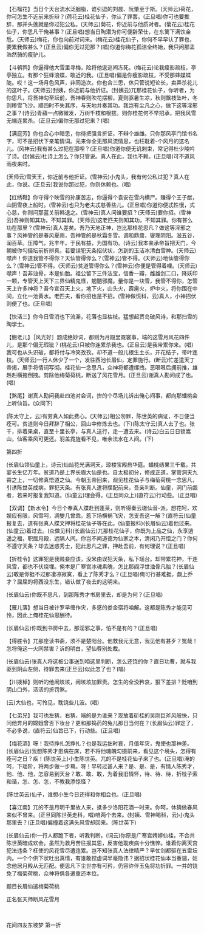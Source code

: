 <!-- { "loadSidebar": true } -->
【石榴花】当日个天台流水泛胭脂，谁引逗的刘晨、阮肇至于斯。(天师云)荷花，你可怎生不近前来折辩？(荷花云)桂花仙子，你认了罪罢。(正旦唱)你可也要推辞，那并头莲就是你过犯公私。(天师云)菊花，你近前与他质对者。(菊花云)桂花仙子，你思凡干俺甚事？(正旦唱)想当日陶潜为你可便辞荣仕，在东篱下满饮金卮。(天师云)梅花，你也向前对词来。(梅花云)桂花仙子，你何不早早认了罪也，要累我做甚么？(正旦云)偏你无过犯那？(唱)你道你梅花孤洁全终始，我只问那孟浩然骑的瘦驴儿。

【斗鹌鹑】你逼得他大雪里寻梅，险将他逡巡间冻死。(梅花云)论我瘦影疏枝，亭亭独立。有那个狂蜂浪蝶，敢近的我。(正旦唱)偏是你瘦影疏枝，不受那蜂媒蝶陡。哎！这一场月色风声，非同造次。你也合三思，休只管说短论长，卖弄杀花儿的这叶子。(天师云)封姨，你近前与他折证。(封姨云)兀那桂花仙子，你听者，为你思凡，将吾神勾至坛前，吾神春则吹花摆柳，夏则驱暑生凉，秋则飘枝坠叶，冬则糁雪飞沙。顺四时不失其序，与天地并奏其功。我岂有尘凡之心，做下这等淫邪之事？(诗云)青蘋一点微微发，万树千枝和根拔。则你桂花何不早招承，把我风雪无端连累杀。(正旦云)偏你无那过犯来？(唱)

【满庭芳】你也合心中暗思，你待把强言折证，不辩个雄雌。只你那风亭门馆书名字，可不是招伏下亲笔情词。元来你全无那风流情思，也枉耽着-个风月的这名儿。(风神云)我有甚么过犯在那哩？(正旦唱)你道你便无讥剌束，常记得杜少陵吟了诗。(封姨云)杜诗上怎么？你只管说。真人在此，我也不赖。(正旦唱)可不道风雨夜来时。

(天师云)雪天王，你近前与他折证。(雪神云)小鬼头，我有何公私过犯？真人在此，你说。(正旦云)我说你那过犯，你则休赖也。(唱)

【红绣鞋】你守得个映雪的孙康苦志，你逼得个袁安在雪内横尸。赚得个王子猷，山阴雪夜上船时。(雪神云)也只为老夫忒慈善些儿。(正旦唱)你道你便忒性慢，式心慈，你则问那蓝关前韩退之。(雪神云)真人问谁要招？(天师云)要你招。(雪神云)吾神则知其功，不知其罪。(天师云)这老匹夫则知其功，不知其罪。你有甚么功在那里？(雪神云)真人差矣。吾乃天地正神，岂比那桂花思凡？做这等淫邪之事？风神管的是春风夏雨，吾神管的是秋霜冬雪。调和鼎鼐，燮理阴阳。滋五谷，润百草。压障气，兆丰年。于民有益，为国有功。(诗云)我本亲承帝旨把天门，今朝被你勾摄坛前折辨真。若要误犯天条招伏状，怎到的玉洁冰清白雪神。(天师云)噤声！你道我管不得你？天仙管得你么？(雪神云)管不得。(天师云)地仙管得你么？(雪神云)管不得。(天师云)贫道管得你么？(雪神云)你便是管得着哩。(天师云)噤声！吾非浊骨，本是仙胎。祖公留下三件法宝，信香一瓣，雌雄剑二口，降妖印一颗，专管天上天下三界仙精鬼怪，魍魉邪魔。量你是一块雪，我管不得你，怎管天上许多神将？吾今宣召天上火，地下火，山头火，霹雳火，炉中火，将你围在中间，立化一池黄水。老匹夫，看你招也是不招。(雪神做慌科，云)真人，小神招伏则便了也。(正旦唱)

【快活三】你今日雪消也下流澌，花落也显枯枝。猛想起贾岛破风诗，和那扫雪的陶学士。

【鲍老儿】［风光好］题成绝妙词，都则为月殿里霓裳事，端的这雪月风花四件儿，是那个偏无瑕玼？(桃花云)只被你连累杀我也。(正旦云)是我带累你来。(唱)我可也从头识破，都将付与冷笑孜孜。却不道一般儿根生土长，开花结子，带叶连枝。(天师云)一行人休少了一个，发往西池长眉仙，定罪施行。(断云)忙差遣天丁帝揭，展手将情词写彻。桂花仙一念思凡，众神将都遭缧拽。恶哏哏后拥前推，雄赳赳横拖倒拽。剪除他梅菊荷桃，断送了风花雪月。(正旦云)谢真人勘问成了也。(唱)

【煞尾】谢真人勘问我赴四池对会词，拚的个尽场儿诉出俺心间事，都向那蟠桃会上听仙旨。(众同下)

(陈太守上，云)有劳真人如此费心。(天师云)相公勿罪，陈世英的病证，不日便当痊可。贫道则今日拜辞了相公，回山中修炼去也。(下)(陈太守云)真人去了也。张千，排着果桌，直至十里长亭，与真人送行，走一遭去来。(诗云)白云日日锁嵩山，仙客乘风可更还。羽盖霓旌看不见，唯余法水在人间。(下)


第四折

(长眉仙领仙童上，诗云)灿灿花光满洞天，琼楼宝殿启华筵。蟠桃结果三千载，共宴长生亿万年。贫道乃是上界长眉大仙是也。自太极初分，修成正道，掌管洞天九霄之上，一切修真悟道之仙。今朝玉帝回来，观见桂花仙子与梅菊荷桃一念思凡，引诱陈世英成病，罪犯天条。有张真人遣将牒配前来，吾亲判断。仙童，洞门前觑者，若来时报复我知道。(仙童云)理会得。(正旦同众上)(直符云)行动些。(正旦唱)

【双调】【新水令】今日个奉真人牒赴到蓬莱，则听得奏云璈仙音-派。想花呵，欢娱应有限，风雪呵，凋燮几曾乖。惹下场横祸飞灾，怎支吾这一解？(直符云)仙童报复去，道有张真人牒文押将桂花仙子等在此。(仙童报科)(长眉仙云)着他过来。(仙童云)着过去。(众做见科)(长眉仙云)兀那桂花仙子，你既为上品之仙，永享逍遥之福，职居月殿，远隔人间。你岂不闻道德为仙家之本，清闲乃开悟之门？你何不遵守天条？却去迷惑秀士，犯此思凡之罪，押赴吾前，有何理说？(正旦唱)

【折桂令】这罪犯是我贱妾应该，没米由误犯天条，私下瑶台。却带累花神，干连风雪，都也不伏烧埋。俺本是广寒宫冰魂素魄，怎比那阎浮世浊骨凡胎？(长眉仙云)敢是你捱不过那凄凉寂寞，看上了陈秀才么？(正旦唱)俺可行甚难捱，觑上乔才？屈屈的将西没东生，错认做了夜去的这明来。

(长眉仙云)你既不思凡，到那陈秀才书房里去，却是为何？(正旦唱)

【雁儿落】想当日被计罗早缠作灾，多感的娄金宿将咱解。这都是陈秀才能见可怜，因此上俺桂花仙思酬待。

(长眉仙云)你既到书房中去，那淫邪之事，怕不是有的？(正旦唱)

【得胜令】兀那座读书斋，须不是楚阳台。他救我元无意，我见他有甚歹？冤哉！怎将俺这一火同禁害？诉的明白，望仙尊别处裁。

(长眉仙云)张真人将这桩公事送到咱这里判断，怎么还饶的你？直日功曹，就与我驱到阴山左侧，待罪去来(正旦云)似此怎了也？(唱)

【川拨棹】则听的他闹垓垓，闹垓垓加罪责。怎生的全没矜哀，狠下差排？贬咱到阴山口外，活活的折罚煞。

(云)大仙也，可怜见，耽饶些儿波。(唱)

【七弟兄】我可也左猜，右猜，端的是为谁来？现放着斫桂的吴刚巨斧风般快，只问他奔月的嫦娥曾否下妆台？更和那捣药的兔儿那日当何在？(长眉仙云)罪定了，不必多说，(直符云)仙旨已下，行动些。(正旦唱)

【梅花酒】呀！我待挣扎怎挣扎？也是我运拙时衰，月值年灾，鬼使也那神差。(长眉仙云)我想陈秀才患病在床，若不将他魂魄勾摄前来，看见这个境头，怎得有痊可之日？疾！(陈世英上)小生陈世英。兀的不是桂花仙子来了也。(正旦唱)淹的呵，下瑶阶，将两步做一步蓦。呀！早转过甚人来？是、是、是，有情人陈秀才，他、他、他，怎容易到天台？敢、敢、敢，为着我旧情怀，待、待、待，折桂子索和谐，怎、怎、怎，不教我添惊怪？

(陈世英云)仙子，谁想小生今日还得和你相会也。(正旦唱)

【喜江南】兀的不是月明千里故人来，抵多少洛阳花酒一时来。你呵，休猜做春风来似不曾来。(正旦同陈世英走科，唱)咱两个去来。(封姨、雪神喝科，云)小鬼头那里去？(正旦唱)偏撞着这满头风雪却回来。(陈世英下)

(长眉仙云)你一行人都跪下者，听我判断。(词云)你原是广寒宫娉婷仙桂，不合共陈世英暗成欢会。虽然为救月苦往报其恩，反害他耽疾病十分憔悴。谁着你离天宫犯法违条？枉使的风花雪尽遭连累。岂不知张真人法律精严？早仗剑都驱在五雷坛内。一个个供下状吐出真情，有谁敢捏虚词半毫隐讳？据招状桂花仙本当重谴，姑念他居月殿从无匹配。便思凡下尘世亦有可矜，仍容许伴玉兔将功折罪。一并的饶免了梅菊荷桃，众神将俱各遣重还本位。

题目长眉仙遣梅菊荷桃

正名张天师断风花雪月


　
　




花间四友东坡梦
第一折

